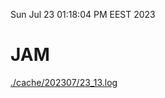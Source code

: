 Sun Jul 23 01:18:04 PM EEST 2023
# JAM
<a href='./cache/202307/23_13.log'>./cache/202307/23_13.log</a>

